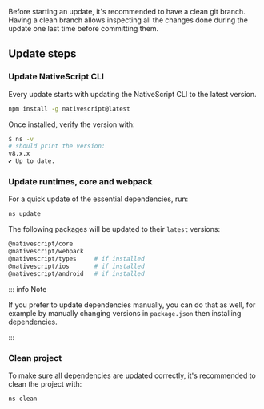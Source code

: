 Before starting an update, it's recommended to have a clean git branch. Having a clean branch allows inspecting all the changes done during the update one last time before committing them.

## Update steps

### Update NativeScript CLI

Every update starts with updating the NativeScript CLI to the latest version.

```bash
npm install -g nativescript@latest
```

Once installed, verify the version with:

```bash
$ ns -v
# should print the version:
v8.x.x
✔ Up to date.
```

### Update runtimes, core and webpack

For a quick update of the essential dependencies, run:

```bash
ns update
```

The following packages will be updated to their `latest` versions:

```bash
@nativescript/core
@nativescript/webpack
@nativescript/types     # if installed
@nativescript/ios       # if installed
@nativescript/android   # if installed
```

::: info Note

If you prefer to update dependencies manually, you can do that as well, for example by manually changing versions in `package.json` then installing dependencies.

:::

### Clean project

To make sure all dependencies are updated correctly, it's recommended to clean the project with:

```bash
ns clean
```
